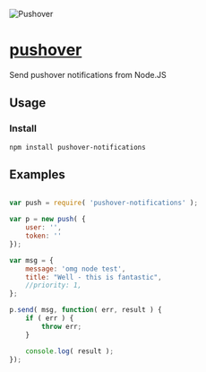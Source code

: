 ![Pushover](https://pushover.net/assets/pushover-header-0f47af8e08d8bef658a999a9e6584fcc.png)

# [pushover](http://pushover.net)
Send pushover notifications from Node.JS

## Usage

### Install

	npm install pushover-notifications

## Examples

```javascript

var push = require( 'pushover-notifications' );

var p = new push( {
	user: '',
	token: ''
});

var msg = {
	message: 'omg node test',
	title: "Well - this is fantastic",
	//priority: 1,
};

p.send( msg, function( err, result ) {
	if ( err ) {
		throw err;
	}

	console.log( result );
});
```
